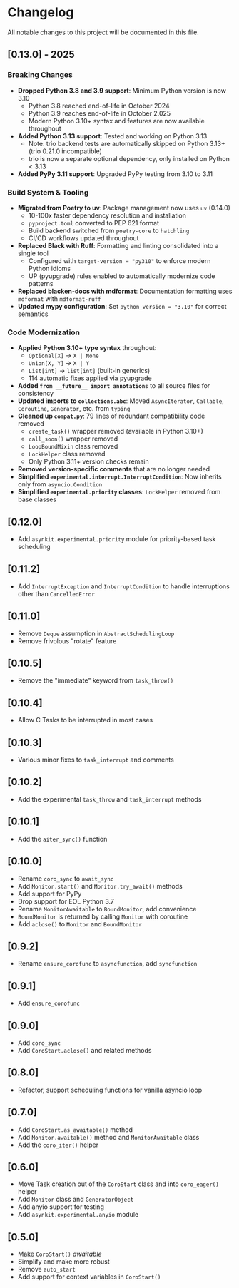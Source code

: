 # Changelog

All notable changes to this project will be documented in this file.

## [0.13.0] - 2025

### Breaking Changes

- **Dropped Python 3.8 and 3.9 support**: Minimum Python version is now 3.10
  - Python 3.8 reached end-of-life in October 2024
  - Python 3.9 reaches end-of-life in October 2.025
  - Modern Python 3.10+ syntax and features are now available throughout
- **Added Python 3.13 support**: Tested and working on Python 3.13
  - Note: trio backend tests are automatically skipped on Python 3.13+ (trio 0.21.0 incompatible)
  - trio is now a separate optional dependency, only installed on Python < 3.13
- **Added PyPy 3.11 support**: Upgraded PyPy testing from 3.10 to 3.11

### Build System & Tooling

- **Migrated from Poetry to uv**: Package management now uses `uv` (0.14.0)
  - 10-100x faster dependency resolution and installation
  - `pyproject.toml` converted to PEP 621 format
  - Build backend switched from `poetry-core` to `hatchling`
  - CI/CD workflows updated throughout
- **Replaced Black with Ruff**: Formatting and linting consolidated into a single tool
  - Configured with `target-version = "py310"` to enforce modern Python idioms
  - UP (pyupgrade) rules enabled to automatically modernize code patterns
- **Replaced blacken-docs with mdformat**: Documentation formatting uses `mdformat` with `mdformat-ruff`
- **Updated mypy configuration**: Set `python_version = "3.10"` for correct semantics

### Code Modernization

- **Applied Python 3.10+ type syntax** throughout:
  - `Optional[X]` → `X | None`
  - `Union[X, Y]` → `X | Y`
  - `List[int]` → `list[int]` (built-in generics)
  - 114 automatic fixes applied via pyupgrade
- **Added `from __future__ import annotations`** to all source files for consistency
- **Updated imports to `collections.abc`**: Moved `AsyncIterator`, `Callable`, `Coroutine`, `Generator`, etc. from `typing`
- **Cleaned up `compat.py`**: 79 lines of redundant compatibility code removed
  - `create_task()` wrapper removed (available in Python 3.10+)
  - `call_soon()` wrapper removed
  - `LoopBoundMixin` class removed
  - `LockHelper` class removed
  - Only Python 3.11+ version checks remain
- **Removed version-specific comments** that are no longer needed
- **Simplified `experimental.interrupt.InterruptCondition`**: Now inherits only from `asyncio.Condition`
- **Simplified `experimental.priority` classes**: `LockHelper` removed from base classes

## [0.12.0]

- Add `asynkit.experimental.priority` module for priority-based task scheduling

## [0.11.2]

- Add `InterruptException` and `InterruptCondition` to handle interruptions other than `CancelledError`

## [0.11.0]

- Remove `Deque` assumption in `AbstractSchedulingLoop`
- Remove frivolous "rotate" feature

## [0.10.5]

- Remove the "immediate" keyword from `task_throw()`

## [0.10.4]

- Allow C Tasks to be interrupted in most cases

## [0.10.3]

- Various minor fixes to `task_interrupt` and comments

## [0.10.2]

- Add the experimental `task_throw` and `task_interrupt` methods

## [0.10.1]

- Add the `aiter_sync()` function

## [0.10.0]

- Rename `coro_sync` to `await_sync`
- Add `Monitor.start()` and `Monitor.try_await()` methods
- Add support for PyPy
- Drop support for EOL Python 3.7
- Rename `MonitorAwaitable` to `BoundMonitor`, add convenience
- `BoundMonitor` is returned by calling `Monitor` with coroutine
- Add `aclose()` to `Monitor` and `BoundMonitor`

## [0.9.2]

- Rename `ensure_corofunc` to `asyncfunction`, add `syncfunction`

## [0.9.1]

- Add `ensure_corofunc`

## [0.9.0]

- Add `coro_sync`
- Add `CoroStart.aclose()` and related methods

## [0.8.0]

- Refactor, support scheduling functions for vanilla asyncio loop

## [0.7.0]

- Add `CoroStart.as_awaitable()` method
- Add `Monitor.awaitable()` method and `MonitorAwaitable` class
- Add the `coro_iter()` helper

## [0.6.0]

- Move Task creation out of the `CoroStart` class and into `coro_eager()` helper
- Add `Monitor` class and `GeneratorObject`
- Add anyio support for testing
- Add `asynkit.experimental.anyio` module

## [0.5.0]

- Make `CoroStart()` _awaitable_
- Simplify and make more robust
- Remove `auto_start`
- Add support for context variables in `CoroStart()`
